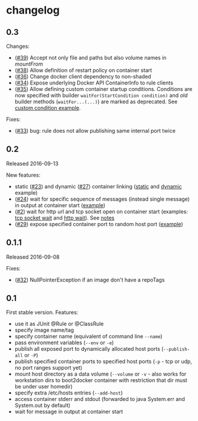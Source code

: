 # changelog #

## 0.3 ##

Changes:
- ([#39](../../../issues/39)) Accept not only file and paths but also volume names in _mountFrom_
- ([#38](../../../issues/38)) Allow definition of restart policy on container start
- ([#36](../../../issues/36)) Change docker client dependency to non-shaded
- ([#34](../../../issues/34)) Expose underlying Docker API ContainerInfo to rule clients
- ([#35](../../../issues/35)) Allow defining custom container startup conditions.
  Conditions are now specified with builder `waitFor(StartCondition condition)` and *old* builder
  methods (`waitFor...(...)`) are marked as deprecated.
  See [custom condition example](../src/test/java/pl/domzal/junit/docker/rule/examples/ExampleWaitForCustomTest.java).

Fixes:

- ([#33](../../../issues/33)) bug: rule does not allow publishing same internal port twice

## 0.2 ##

Released 2016-09-13

New features:

- static ([#23](../../../issues/23)) and dynamic ([#27](../../../issues/27)) container linking
  ([static](../src/test/java/pl/domzal/junit/docker/rule/examples/ExampleLinkTest.java) and
  [dynamic](../src/test/java/pl/domzal/junit/docker/rule/examples/ExampleLinkDynamicTest.java) example)
- ([#24](../../../issues/24)) wait for specific sequence of messages
  (instead single message) in output at container start
  ([example](../src/test/java/pl/domzal/junit/docker/rule/examples/ExampleWaitForLogMessageSequenceAtStartTest.java))
- ([#2](../../../issues/2)) wait for http url and tcp socket open on container start
  (examples: [tcp socket wait](../src/test/java/pl/domzal/junit/docker/rule/examples/ExampleWaitForTcpPortTest.java)
  and [http wait](../src/test/java/pl/domzal/junit/docker/rule/examples/ExampleWaitForHttpPingTest.java)).
  See [notes](tcp_wait_notes.md)
- ([#29](../../../issues/29)) expose specified container port to random host port
  ([example](../src/test/java/pl/domzal/junit/docker/rule/examples/ExamplePortExposeDynamicTest.java))

## 0.1.1 ##

Released 2016-09-08

Fixes:

-  ([#32](../../../issues/32)) NullPointerException if an image don't have a repoTags

## 0.1 ##

First stable version.
Features:

- use it as JUnit @Rule or @ClassRule
- specify image name/tag
- specify container name (equivalent of command line `--name`)
- pass environment variables (`--env` or `-e`)
- publish all exposed port to dynamically allocated host ports (`--publish-all` or `-P`)
- publish specified container ports to specified host ports (`-p` - tcp or udp, no port
  ranges support yet)
- mount host directory as a data volume (`--volume` or `-v` - also works for workstation
  dirs to boot2docker container with restriction that dir must be under user homedir)
- specify extra /etc/hosts entries (`--add-host`)
- access container stderr and stdout (forwarded to java System.err and System.out by
  default)
- wait for message in output at container start

